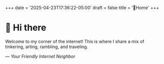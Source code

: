 +++
date = '2025-04-23T17:36:22-05:00'
draft = false
title = '👋Home'
+++
# 👋 Hi there

Welcome to my corner of the internet! This is where I share a mix of tinkering, arting, rambling, and traveling.

— *Your Friendly Internet Neighbor*




[//]: # (&nbsp;)

[//]: # (&nbsp;&nbsp;&nbsp;)

[//]: # (&nbsp;&nbsp;&nbsp;)

[//]: # (</br></br></br></br></br></br>)

[//]: # ()
[//]: # (### Recent Activity)

[//]: # ()
[//]: # (- [Prof. Judy Fan: Cognitive Tools for Making the Invisible Visible]&#40;https://www.youtube.com/watch?v=AF3XJT9YKpM&t=11s&#41;)

[//]: # (- [Launched Some Kasm Workspace Images]&#40;https://kasmweb.com/images&#41;)

